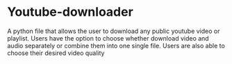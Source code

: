 # Youtube-downloader
 A python file that allows the user to download any public youtube video or playlist. Users have the option to choose whether download video and audio separately or combine them into one single file. Users are also able to choose their desired video quality

